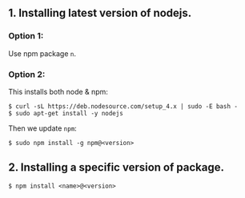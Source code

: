 ## 1. Installing latest version of nodejs.

### Option 1:

Use npm package `n`.  
  
### Option 2:

This installs both node & npm:
```
$ curl -sL https://deb.nodesource.com/setup_4.x | sudo -E bash -
$ sudo apt-get install -y nodejs
```

Then we update `npm`:
```
$ sudo npm install -g npm@<version>
```

## 2. Installing a specific version of package.

```
$ npm install <name>@<version>
```
